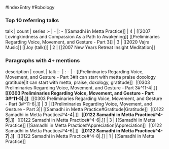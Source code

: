 #IndexEntry #Robology

### Top 10 referring talks
talk | count | series
:- | - |: -
[[Samadhi in Metta Practice]] | 4 | [[2007 Lovingkindness and Compassion As a Path to Awakening]]
[[Preliminaries Regarding Voice, Movement, and Gesture - Part 3]] | 3 | [[2020 Vajra Music]]
[[Joy (talk)]] | 2 | [[2007 New Years Retreat Insight Meditation]]

### Paragraphs with 4+ mentions
description | count | talk
:- | : - | -
[[Preliminaries Regarding Voice, Movement, and Gesture - Part 3#It can start with metta praise doxology gratitude\|It can start with metta, praise, doxology, gratitude]] &nbsp;&nbsp;[[0303 Preliminaries Regarding Voice, Movement, and Gesture - Part 3#^11-4\|.]] &nbsp; **[[0303 Preliminaries Regarding Voice, Movement, and Gesture - Part 3#^11-5\|.]]** &nbsp; [[0303 Preliminaries Regarding Voice, Movement, and Gesture - Part 3#^11-6\|.]] | 3 | [[Preliminaries Regarding Voice, Movement, and Gesture - Part 3]]
[[Samadhi in Metta Practice#Gratitude\|Gratitude]] &nbsp;&nbsp;[[0122 Samadhi in Metta Practice#^4-4\|.]] &nbsp; **[[0122 Samadhi in Metta Practice#^4-5\|.]]** &nbsp; [[0122 Samadhi in Metta Practice#^4-6\|.]] | 3 | [[Samadhi in Metta Practice]]
[[Samadhi in Metta Practice#Appreciation\|Appreciation]] &nbsp;&nbsp;[[0122 Samadhi in Metta Practice#^4-6\|.]] &nbsp; **[[0122 Samadhi in Metta Practice#^4-7\|.]]** &nbsp; [[0122 Samadhi in Metta Practice#^4-8\|.]] | 1 | [[Samadhi in Metta Practice]]

